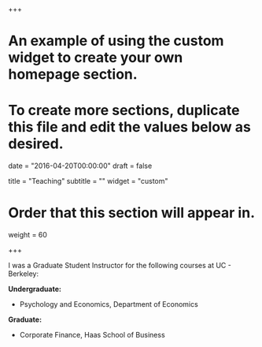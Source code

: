 +++
# An example of using the custom widget to create your own homepage section.
# To create more sections, duplicate this file and edit the values below as desired.

date = "2016-04-20T00:00:00"
draft = false

title = "Teaching"
subtitle = ""
widget = "custom"

# Order that this section will appear in.
weight = 60

+++

I was a Graduate Student Instructor for the following courses at UC - Berkeley:

**Undergraduate:**

- Psychology and Economics, Department of Economics

**Graduate:**

- Corporate Finance, Haas School of Business